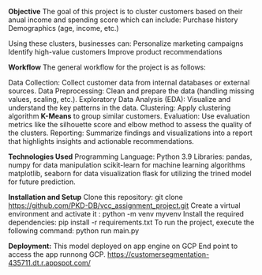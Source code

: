 **Objective**
The goal of this project is to cluster customers based on their anual income and spending score which can include:
Purchase history
Demographics (age, income, etc.)

Using these clusters, businesses can:
Personalize marketing campaigns
Identify high-value customers
Improve product recommendations

**Workflow**
The general workflow for the project is as follows:

Data Collection: Collect customer data from internal databases or external sources.
Data Preprocessing: Clean and prepare the data (handling missing values, scaling, etc.).
Exploratory Data Analysis (EDA): Visualize and understand the key patterns in the data.
Clustering: Apply clustering algorithm **K-Means** to group similar customers.
Evaluation: Use evaluation metrics like the silhouette score and elbow method to assess the quality of the clusters.
Reporting: Summarize findings and visualizations into a report that highlights insights and actionable recommendations.

**Technologies Used**
Programming Language: Python 3.9
Libraries:
pandas, numpy for data manipulation
scikit-learn for machine learning algorithms
matplotlib, seaborn for data visualization
flask for utilizing the trined model for future prediction.

**Installation and Setup**
Clone this repository:  git clone https://github.com/PKD-DB/vcc_assignment_project.git
Create a virtual environment and activate it : python -m venv myvenv
Install the required dependencies:  pip install -r requirements.txt
To run the project, execute the following command: python run main.py

**Deployment:**
This model deployed on app engine on GCP
End point to access the app runnong GCP.
https://customersegmentation-435711.dt.r.appspot.com/
